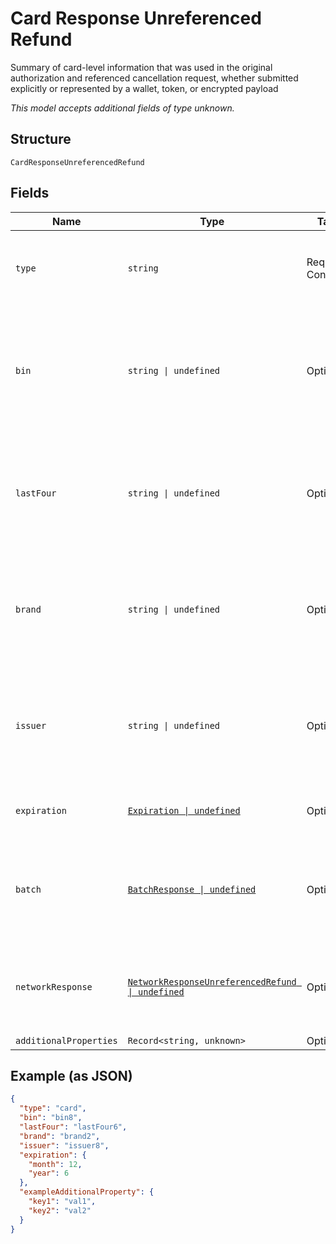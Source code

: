 
# Card Response Unreferenced Refund

Summary of card-level information that was used in the original authorization and referenced cancellation request, whether submitted explicitly or
represented by a wallet, token, or encrypted payload

*This model accepts additional fields of type unknown.*

## Structure

`CardResponseUnreferencedRefund`

## Fields

| Name | Type | Tags | Description |
|  --- | --- | --- | --- |
| `type` | `string` | Required, Constant | Type of payment method.<br><br>**Value**: `'card'` |
| `bin` | `string \| undefined` | Optional | BIN (Bank Identification Number) for the card<br><br>**Constraints**: *Minimum Length*: `6`, *Maximum Length*: `8` |
| `lastFour` | `string \| undefined` | Optional | Last four digits of the card.<br><br>**Constraints**: *Minimum Length*: `4`, *Maximum Length*: `4` |
| `brand` | `string \| undefined` | Optional | Card logo/brand of the card.<br><br>**Constraints**: *Minimum Length*: `1`, *Maximum Length*: `20` |
| `issuer` | `string \| undefined` | Optional | Issuer/bank of the card (if known).<br><br>**Constraints**: *Minimum Length*: `1`, *Maximum Length*: `50` |
| `expiration` | [`Expiration \| undefined`](../../doc/models/expiration.md) | Optional | Information about the expiration date. |
| `batch` | [`BatchResponse \| undefined`](../../doc/models/batch-response.md) | Optional | Summary of the open batch, as of the completion of the current operation. |
| `networkResponse` | [`NetworkResponseUnreferencedRefund \| undefined`](../../doc/models/network-response-unreferenced-refund.md) | Optional | Unaltered response data from the downstream acquirer or issuer. |
| `additionalProperties` | `Record<string, unknown>` | Optional | - |

## Example (as JSON)

```json
{
  "type": "card",
  "bin": "bin8",
  "lastFour": "lastFour6",
  "brand": "brand2",
  "issuer": "issuer8",
  "expiration": {
    "month": 12,
    "year": 6
  },
  "exampleAdditionalProperty": {
    "key1": "val1",
    "key2": "val2"
  }
}
```

